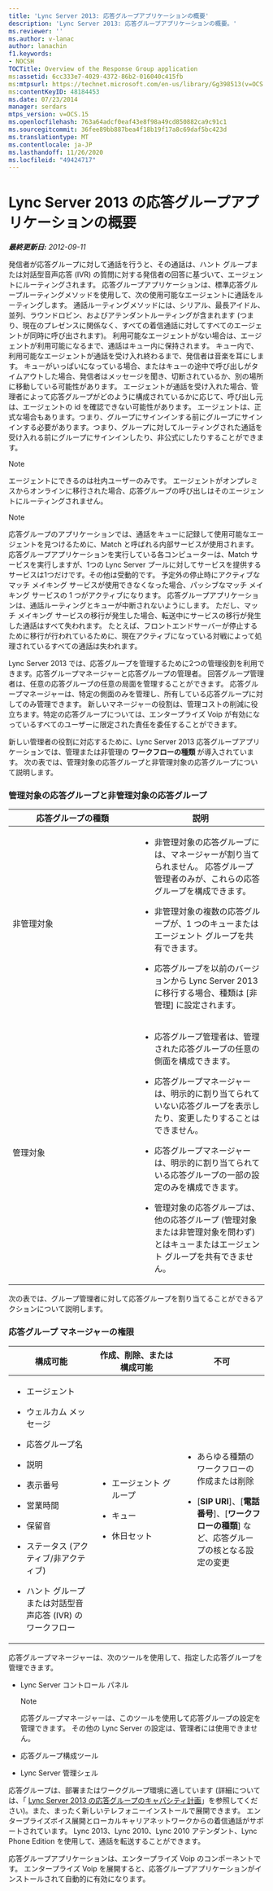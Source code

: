 ```yaml
---
title: 'Lync Server 2013: 応答グループアプリケーションの概要'
description: 'Lync Server 2013: 応答グループアプリケーションの概要。'
ms.reviewer: ''
ms.author: v-lanac
author: lanachin
f1.keywords:
- NOCSH
TOCTitle: Overview of the Response Group application
ms:assetid: 6cc333e7-4029-4372-86b2-016040c415fb
ms:mtpsurl: https://technet.microsoft.com/en-us/library/Gg398513(v=OCS.15)
ms:contentKeyID: 48184453
ms.date: 07/23/2014
manager: serdars
mtps_version: v=OCS.15
ms.openlocfilehash: 763a64adcf0eaf43e8f98a49cd850882ca9c91c1
ms.sourcegitcommit: 36fee89bb887bea4f18b19f17a8c69daf5bc423d
ms.translationtype: MT
ms.contentlocale: ja-JP
ms.lasthandoff: 11/26/2020
ms.locfileid: "49424717"
---
```

# <a name="overview-of-the-response-group-application-in-lync-server-2013"></a>Lync Server 2013 の応答グループアプリケーションの概要

<div data-xmlns="http://www.w3.org/1999/xhtml">

<div class="topic" data-xmlns="http://www.w3.org/1999/xhtml" data-msxsl="urn:schemas-microsoft-com:xslt" data-cs="https://msdn.microsoft.com/">

<div data-asp="https://msdn2.microsoft.com/asp">



</div>

<div id="mainSection">

<div id="mainBody">

<span> </span>

_**最終更新日:** 2012-09-11_

発信者が応答グループに対して通話を行うと、その通話は、ハント グループまたは対話型音声応答 (IVR) の質問に対する発信者の回答に基づいて、エージェントにルーティングされます。 応答グループアプリケーションは、標準応答グループルーティングメソッドを使用して、次の使用可能なエージェントに通話をルーティングします。 通話ルーティングメソッドには、シリアル、最長アイドル、並列、ラウンドロビン、およびアテンダントルーティングが含まれます (つまり、現在のプレゼンスに関係なく、すべての着信通話に対してすべてのエージェントが同時に呼び出されます)。 利用可能なエージェントがない場合は、エージェントが利用可能になるまで、通話はキュー内に保持されます。 キュー内で、利用可能なエージェントが通話を受け入れ終わるまで、発信者は音楽を耳にします。 キューがいっぱいになっている場合、またはキューの途中で呼び出しがタイムアウトした場合、発信者はメッセージを聞き、切断されているか、別の場所に移動している可能性があります。 エージェントが通話を受け入れた場合、管理者によって応答グループがどのように構成されているかに応じて、呼び出し元は、エージェントの id を確認できない可能性があります。 エージェントは、正式な場合もあります。つまり、グループにサインインする前にグループにサインインする必要があります。つまり、グループに対してルーティングされた通話を受け入れる前にグループにサインインしたり、非公式にしたりすることができます。

<div>


> [!NOTE]  
> エージェントにできるのは社内ユーザーのみです。 エージェントがオンプレミスからオンラインに移行された場合、応答グループの呼び出しはそのエージェントにルーティングされません。



</div>

<div>


> [!NOTE]  
> 応答グループのアプリケーションでは、通話をキューに記録して使用可能なエージェントを見つけるために、Match と呼ばれる内部サービスが使用されます。 応答グループアプリケーションを実行している各コンピューターは、Match サービスを実行しますが、1つの Lync Server プールに対してサービスを提供するサービスは1つだけです。その他は受動的です。 予定外の停止時にアクティブなマッチ メイキング サービスが使用できなくなった場合、パッシブなマッチ メイキング サービスの 1 つがアクティブになります。 応答グループアプリケーションは、通話ルーティングとキューが中断されないようにします。 ただし、マッチ メイキング サービスの移行が発生した場合、転送中にサービスの移行が発生した通話はすべて失われます。 たとえば、フロントエンドサーバーが停止するために移行が行われているために、現在アクティブになっている対戦によって処理されているすべての通話は失われます。



</div>

Lync Server 2013 では、応答グループを管理するために2つの管理役割を利用できます。応答グループマネージャーと応答グループの管理者。 回答グループ管理者は、任意の応答グループの任意の局面を管理することができます。 応答グループマネージャーは、特定の側面のみを管理し、所有している応答グループに対してのみ管理できます。 新しいマネージャーの役割は、管理コストの削減に役立ちます。特定の応答グループについては、エンタープライズ Voip が有効になっているすべてのユーザーに限定された責任を委任することができます。

新しい管理者の役割に対応するために、Lync Server 2013 応答グループアプリケーションでは、管理または非管理の **ワークフローの種類** が導入されています。 次の表では、管理対象の応答グループと非管理対象の応答グループについて説明します。

### <a name="managed-and-unmanaged-response-groups"></a>管理対象の応答グループと非管理対象の応答グループ

<table>
<colgroup>
<col style="width: 50%" />
<col style="width: 50%" />
</colgroup>
<thead>
<tr class="header">
<th>応答グループの種類</th>
<th>説明</th>
</tr>
</thead>
<tbody>
<tr class="odd">
<td><p>非管理対象</p></td>
<td><ul>
<li><p>非管理対象の応答グループには、マネージャーが割り当てられません。 応答グループ管理者のみが、これらの応答グループを構成できます。</p></li>
<li><p>非管理対象の複数の応答グループが、1 つのキューまたはエージェント グループを共有できます。</p></li>
<li><p>応答グループを以前のバージョンから Lync Server 2013 に移行する場合、種類は [非管理] に設定されます。</p></li>
</ul></td>
</tr>
<tr class="even">
<td><p>管理対象</p></td>
<td><ul>
<li><p>応答グループ管理者は、管理された応答グループの任意の側面を構成できます。</p></li>
<li><p>応答グループマネージャーは、明示的に割り当てられていない応答グループを表示したり、変更したりすることはできません。</p></li>
<li><p>応答グループマネージャーは、明示的に割り当てられている応答グループの一部の設定のみを構成できます。</p></li>
<li><p>管理対象の応答グループは、他の応答グループ (管理対象または非管理対象を問わず) とはキューまたはエージェント グループを共有できません。</p></li>
</ul></td>
</tr>
</tbody>
</table>


次の表では、グループ管理者に対して応答グループを割り当てることができるアクションについて説明します。

### <a name="response-group-manager-capabilities"></a>応答グループ マネージャーの権限

<table>
<colgroup>
<col style="width: 33%" />
<col style="width: 33%" />
<col style="width: 33%" />
</colgroup>
<thead>
<tr class="header">
<th>構成可能</th>
<th>作成、削除、または構成可能</th>
<th>不可</th>
</tr>
</thead>
<tbody>
<tr class="odd">
<td><ul>
<li><p>エージェント</p></li>
<li><p>ウェルカム メッセージ</p></li>
<li><p>応答グループ名</p></li>
<li><p>説明</p></li>
<li><p>表示番号</p></li>
<li><p>営業時間</p></li>
<li><p>保留音</p></li>
<li><p>ステータス (アクティブ/非アクティブ)</p></li>
<li><p>ハント グループまたは対話型音声応答 (IVR) のワークフロー</p></li>
</ul></td>
<td><ul>
<li><p>エージェント グループ</p></li>
<li><p>キュー</p></li>
<li><p>休日セット</p></li>
</ul></td>
<td><ul>
<li><p>あらゆる種類のワークフローの作成または削除</p></li>
<li><p>[<strong>SIP URI</strong>]、[<strong>電話番号</strong>]、[<strong>ワークフローの種類</strong>] など、応答グループの核となる設定の変更</p></li>
</ul></td>
</tr>
</tbody>
</table>


応答グループマネージャーは、次のツールを使用して、指定した応答グループを管理できます。

  - Lync Server コントロール パネル
    
    <div>
    

    > [!NOTE]  
    > 応答グループマネージャーは、このツールを使用して応答グループの設定を管理できます。 その他の Lync Server の設定は、管理者には使用できません。

    
    </div>

  - 応答グループ構成ツール

  - Lync Server 管理シェル

応答グループは、部署またはワークグループ環境に適しています (詳細については、「 [Lync Server 2013 の応答グループのキャパシティ計画](lync-server-2013-capacity-planning-for-response-group.md)」を参照してください)。また、まったく新しいテレフォニーインストールで展開できます。 エンタープライズボイス展開とローカルキャリアネットワークからの着信通話がサポートされています。 Lync 2013、Lync 2010、Lync 2010 アテンダント、Lync Phone Edition を使用して、通話を転送することができます。

応答グループアプリケーションは、エンタープライズ Voip のコンポーネントです。 エンタープライズ Voip を展開すると、応答グループアプリケーションがインストールされて自動的に有効になります。

</div>

<span> </span>

</div>

</div>

</div>

